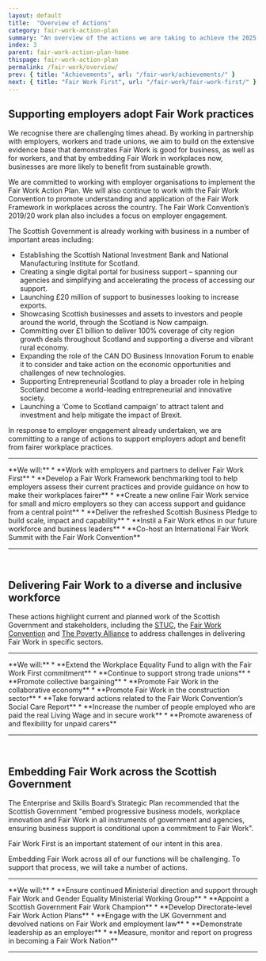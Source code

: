 ```yaml
---
layout: default
title:  "Overview of Actions"
category: fair-work-action-plan
summary: "An overview of the actions we are taking to achieve the 2025 vision for Fair Work."
index: 3
parent: fair-work-action-plan-home
thispage: fair-work-action-plan
permalink: /fair-work/overview/
prev: { title: "Achievements", url: "/fair-work/achievements/" }
next: { title: "Fair Work First", url: "/fair-work/fair-work-first/" }
---
```


## Supporting employers adopt Fair Work practices
We recognise there are challenging times ahead. By working in partnership with employers, workers and trade unions, we aim to build on the extensive evidence base that demonstrates Fair Work is good for business, as well as for workers, and that by embedding Fair Work in workplaces now, businesses are more likely to benefit from sustainable growth.

We are committed to working with employer organisations to implement the Fair Work Action Plan.  We will also continue to work with the Fair Work Convention to promote understanding and application of the Fair Work Framework in workplaces across the country.  The Fair Work Convention’s 2019/20 work plan also includes a focus on employer engagement.

The Scottish Government is already working with business in a number of important areas including:
* Establishing the Scottish National Investment Bank and National Manufacturing Institute for Scotland.
* Creating a single digital portal for business support – spanning our agencies and simplifying and accelerating the process of accessing our support. 
* Launching £20 million of support to businesses looking to increase exports. 
* Showcasing Scottish businesses and assets to investors and people around the world, through the Scotland is Now campaign.
* Committing over £1 billion to deliver 100% coverage of city region growth deals throughout Scotland and supporting a diverse and vibrant rural economy.
* Expanding the role of the CAN DO Business Innovation Forum to enable it to consider and take action on the economic opportunities and challenges of new technologies.
* Supporting Entrepreneurial Scotland to play a broader role in helping Scotland become a world-leading entrepreneurial and innovative society.
* Launching a ‘Come to Scotland campaign’ to attract talent and investment and help mitigate the impact of Brexit.

In response to employer engagement already undertaken, we are committing to a range of actions to support employers adopt and benefit from fairer workplace practices.

<hr>
**We will:**
* **Work with employers and partners to deliver Fair Work First**
* **Develop a Fair Work Framework benchmarking tool to help employers assess their current practices and provide guidance on how to make their workplaces fairer**
* **Create a new online Fair Work service for small and micro employers so they can access support and guidance from a central point**
* **Deliver the refreshed Scottish Business Pledge to build scale, impact and capability**
* **Instil a Fair Work ethos in our future workforce and business leaders**
* **Co-host an International Fair Work Summit with the Fair Work Convention**
<hr>
<br>

## Delivering Fair Work to a diverse and inclusive workforce
These actions highlight current and planned work of the Scottish Government and stakeholders, including the [STUC](http://www.stuc.org.uk/), the [Fair Work Convention](https://www.fairworkconvention.scot/) and [The Poverty Alliance](https://www.povertyalliance.org/) to address challenges in delivering Fair Work in specific sectors. 

<hr>
**We will:**
* **Extend the Workplace Equality Fund to align with the Fair Work First commitment**
* **Continue to support strong trade unions**
* **Promote collective bargaining**
* **Promote Fair Work in the collaborative economy**
* **Promote Fair Work in the construction sector**
* **Take forward actions related to the Fair Work Convention’s Social Care Report**
* **Increase the number of people employed who are paid the real Living Wage and in secure work**
* **Promote awareness of and flexibility for unpaid carers**
<hr>
<br>

## Embedding Fair Work across the Scottish Government 
The Enterprise and Skills Board’s Strategic Plan recommended that the Scottish Government "embed progressive business models, workplace innovation and Fair Work in all instruments of government and agencies, ensuring business support is conditional upon a commitment to Fair Work".

Fair Work First is an important statement of our intent in this area.  

Embedding Fair Work across all of our functions will be challenging.  To support that process, we will take a number of actions.

<hr>
**We will:**
* **Ensure continued Ministerial direction and support through Fair Work and Gender Equality Ministerial Working Group**
* **Appoint a Scottish Government Fair Work Champion**
* **Develop Directorate-level Fair Work Action Plans**
* **Engage with the UK Government and devolved nations on Fair Work and employment law**
* **Demonstrate leadership as an employer**
* **Measure, monitor and report on progress in becoming a Fair Work Nation**
<hr>

